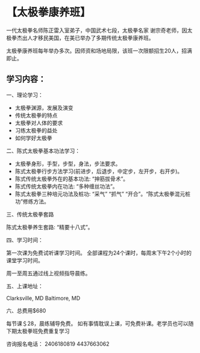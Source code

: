 # 【太极拳康养班】

一代太极拳名师陈正雷入室弟子，中国武术七段，太极拳名家 谢宗奇老师，因太极拳杰出人才移民美国，在美已举办了多期传统太极拳康养班。

太极拳康养班每年举办多次。因师资和场地局限，该班一次限额招生20人，招满即止。

## 学习内容：

一、理论学习：
- 太极拳渊源，发展及演变
- 传统太极拳的特点
- 太极拳对人体的要求
- 习练太极拳的益处
- 如何学好太极拳

二、陈式太极拳基本功法学习：
- 太极拳身形，手型，步型，身法，步法要求。
- 陈式太极拳行步方法学习(前进步，后退步，中定步，左开步，右开步)。
- 陈式传统太极拳外在的基本功法: “抻筋拔骨术”。
- 陈式传统太极拳内在功法: “多种缠丝功法”。
- 陈式太极拳三种培元功法及桩功: “采气” “抓气” “开合”。“陈式太极拳混元桩功”修练方法。

三、传统太极拳套路

陈式太极拳养生套路:
“精要十八式”。

四、学习时间：

第一次课为免费试听课学习时间。
全部课程为24个课时，每周末下午2个小时的课堂学习时间。

周一至周五通过线上视频指导晨练。

五、上课地址：

Clarksville, MD
Baltimore, MD

六、总费用$680

每节课＄28，晨练辅导免费。
如有事情耽误上课，可免费补课。老学员也可以随下期太极拳班免费重复学习


咨询报名电话：
2406180819
4437663062
